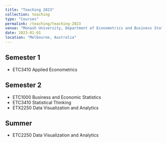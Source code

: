 ```yaml
---
title: "Teaching 2023"
collection: teaching
type: "Courses"
permalink: /teaching/teaching-2023
venue: "Monash University, Department of Econometrics and Business Statistics"
date: 2023-01-01
location: "Melbourne, Australia"
---
```


## Semester 1

- ETC3410 Applied Econometrics

## Semester 2

- ETC1000 Business and Economic Statistics
- ETC3410 Statistical Thinking
- ETX2250 Data Visualization and Analytics

## Summer

- ETC2250 Data Visualization and Analytics
